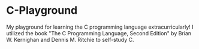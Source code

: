 # C-Playground
My playground for learning the C programming language extracurricularly! 
I utilized the book "The C Programming Language, Second Edition" by Brian W. Kernighan and Dennis M. Ritchie to self-study C.
